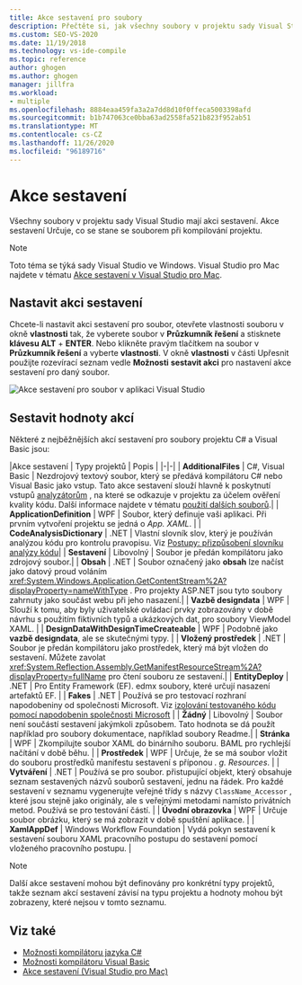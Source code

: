 ```yaml
---
title: Akce sestavení pro soubory
description: Přečtěte si, jak všechny soubory v projektu sady Visual Studio mají akci sestavení a akce sestavení řídí, co se stane se souborem při kompilování projektu.
ms.custom: SEO-VS-2020
ms.date: 11/19/2018
ms.technology: vs-ide-compile
ms.topic: reference
author: ghogen
ms.author: ghogen
manager: jillfra
ms.workload:
- multiple
ms.openlocfilehash: 8884eaa459fa3a2a7dd8d10f0ffeca5003398afd
ms.sourcegitcommit: b1b747063ce0bba63ad2558fa521b823f952ab51
ms.translationtype: MT
ms.contentlocale: cs-CZ
ms.lasthandoff: 11/26/2020
ms.locfileid: "96189716"
---
```

# <a name="build-actions"></a>Akce sestavení

Všechny soubory v projektu sady Visual Studio mají akci sestavení. Akce sestavení Určuje, co se stane se souborem při kompilování projektu.

> [!NOTE]
> Toto téma se týká sady Visual Studio ve Windows. Visual Studio pro Mac najdete v tématu [Akce sestavení v Visual Studio pro Mac](/visualstudio/mac/build-actions).

## <a name="set-a-build-action"></a>Nastavit akci sestavení

Chcete-li nastavit akci sestavení pro soubor, otevřete vlastnosti souboru v okně **vlastnosti** tak, že vyberete soubor v **Průzkumník řešení** a stisknete **klávesu ALT** + **ENTER**. Nebo klikněte pravým tlačítkem na soubor v **Průzkumník řešení** a vyberte **vlastnosti**. V okně **vlastnosti** v části Upřesnit použijte rozevírací seznam vedle **Možnosti** **sestavit akci** pro nastavení akce sestavení pro daný soubor.

![Akce sestavení pro soubor v aplikaci Visual Studio](media/build-actions.png)

## <a name="build-action-values"></a>Sestavit hodnoty akcí

Některé z nejběžnějších akcí sestavení pro soubory projektu C# a Visual Basic jsou:

|Akce sestavení | Typy projektů | Popis |
|-|-|
| **AdditionalFiles** | C#, Visual Basic | Nezdrojový textový soubor, který se předává kompilátoru C# nebo Visual Basic jako vstup. Tato akce sestavení slouží hlavně k poskytnutí vstupů [analyzátorům](../code-quality/roslyn-analyzers-overview.md) , na které se odkazuje v projektu za účelem ověření kvality kódu. Další informace najdete v tématu [použití dalších souborů](https://github.com/dotnet/roslyn/blob/master/docs/analyzers/Using%20Additional%20Files.md).|
| **ApplicationDefinition** | WPF | Soubor, který definuje vaši aplikaci. Při prvním vytvoření projektu se jedná o *App. XAML*. |
| **CodeAnalysisDictionary** | .NET | Vlastní slovník slov, který je používán analýzou kódu pro kontrolu pravopisu. Viz [Postupy: přizpůsobení slovníku analýzy kódu](../code-quality/how-to-customize-the-code-analysis-dictionary.md)|
| **Sestavení** | Libovolný | Soubor je předán kompilátoru jako zdrojový soubor.|
| **Obsah** | .NET | Soubor označený jako **obsah** lze načíst jako datový proud voláním <xref:System.Windows.Application.GetContentStream%2A?displayProperty=nameWithType> . Pro projekty ASP.NET jsou tyto soubory zahrnuty jako součást webu při jeho nasazení.|
| **Vazbě designdata** | WPF | Slouží k tomu, aby byly uživatelské ovládací prvky zobrazovány v době návrhu s použitím fiktivních typů a ukázkových dat, pro soubory ViewModel XAML. |
| **DesignDataWithDesignTimeCreateable** | WPF | Podobně jako **vazbě designdata**, ale se skutečnými typy.  |
| **Vložený prostředek** | .NET | Soubor je předán kompilátoru jako prostředek, který má být vložen do sestavení. Můžete zavolat <xref:System.Reflection.Assembly.GetManifestResourceStream%2A?displayProperty=fullName> pro čtení souboru ze sestavení.|
| **EntityDeploy** | .NET | Pro Entity Framework (EF). edmx soubory, které určují nasazení artefaktů EF. |
| **Fakes** | .NET | Používá se pro testovací rozhraní napodobeniny od společnosti Microsoft. Viz [izolování testovaného kódu pomocí napodobenin společnosti Microsoft](../test/isolating-code-under-test-with-microsoft-fakes.md) |
| **Žádný** | Libovolný | Soubor není součástí sestavení jakýmkoli způsobem. Tato hodnota se dá použít například pro soubory dokumentace, například soubory Readme.|
| **Stránka** | WPF | Zkompilujte soubor XAML do binárního souboru. BAML pro rychlejší načítání v době běhu. |
| **Prostředek** | WPF | Určuje, že se má soubor vložit do souboru prostředků manifestu sestavení s příponou *. g. Resources*. |
| **Vytváření** | .NET | Používá se pro soubor. přistupující objekt, který obsahuje seznam sestavených názvů souborů sestavení, jednu na řádek. Pro každé sestavení v seznamu vygenerujte veřejné třídy s názvy `ClassName_Accessor` , které jsou stejně jako originály, ale s veřejnými metodami namísto privátních metod. Používá se pro testování částí. |
| **Úvodní obrazovka** | WPF | Určuje soubor obrázku, který se má zobrazit v době spuštění aplikace. |
| **XamlAppDef** | Windows Workflow Foundation | Vydá pokyn sestavení k sestavení souboru XAML pracovního postupu do sestavení pomocí vloženého pracovního postupu. |

> [!NOTE]
> Další akce sestavení mohou být definovány pro konkrétní typy projektů, takže seznam akcí sestavení závisí na typu projektu a hodnoty mohou být zobrazeny, které nejsou v tomto seznamu.

## <a name="see-also"></a>Viz také

- [Možnosti kompilátoru jazyka C#](/dotnet/csharp/language-reference/compiler-options/listed-alphabetically)
- [Možnosti kompilátoru Visual Basic](/dotnet/visual-basic/reference/command-line-compiler/compiler-options-listed-alphabetically)
- [Akce sestavení (Visual Studio pro Mac)](/visualstudio/mac/build-actions)
